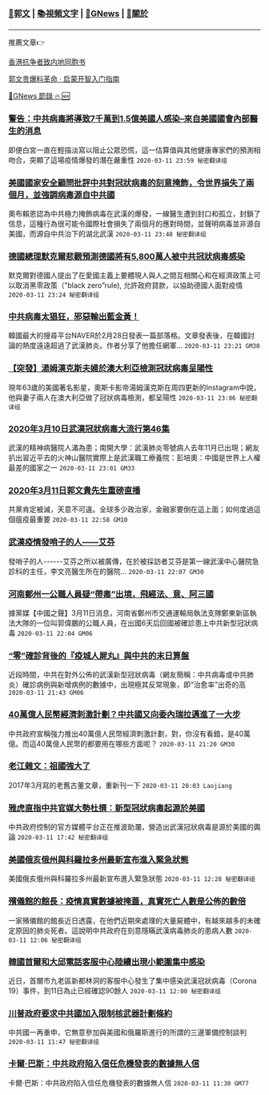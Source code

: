 ###  [:eagle:郭文](https://github.com/ourhimalayas/txt) | [:books:視頻文字](https://github.com/ourhimalayas/txt/blob/master/content/README.md) | [:newspaper:GNews](https://github.com/ourhimalayas/txt/blob/master/content/gnews/README.md) | [:pray:關於](https://github.com/ourhimalayas/home/tree/master/about)
---

推薦文章:point_right:

[香港抗争者致内地同胞书](https://github.com/ourhimalayas/news/blob/master/2019/08/a_letter_from_the_hong_kong_people.md)

[郭文贵爆料革命 · 启蒙开智入门指南](https://github.com/ourhimalayas/txt/issues/1)

[:newspaper:GNews 節錄 :fire: :new:](https://github.com/ourhimalayas/txt/blob/master/content/gnews/README.md) 



### [警告：中共病毒將導致7千萬到1.5億美國人感染&#8211;來自美國國會內部醫生的消息](/content/gnews/1/README.md)

即便白宮一直在輕描淡寫以阻止公眾恐慌，這一估算值與其他健康專家們的預測相吻合，突顯了這場疫情爆發的潛在嚴重性  `2020-03-11 23:59 秘密翻译组`

### [美國國家安全顧問批評中共對冠狀病毒的刻意掩飾，令世界損失了兩個月，並強調病毒源自中共國](/content/gnews/2/README.md)

奧布賴恩認為中共極力掩飾病毒在武漢的爆發，一線醫生遭到封口和孤立，封鎖了信息，這種行為很可能令國際社會損失了兩個月的應對時間，並聲明病毒並非源自美國，而源自中共治下的湖北武漢  `2020-03-11 23:48 秘密翻译组`

### [德國總理默克爾悲觀預測德國將有5,800萬人被中共冠狀病毒感染](/content/gnews/3/README.md)

默克爾對德國人提出了在愛國主義上要體現人與人之間互相關心和在經濟政策上可以取消黑零政策（”black zero”rule), 允許政府貸款，以協助德國人面對疫情  `2020-03-11 23:24 秘密翻译组`

### [中共病毒太猖狂，邪惡輸出藍金黃！](/content/gnews/4/README.md)

韓國最大的搜尋平台NAVER於2月28日發表一篇部落格。文章發表後，在韓國討論的熱度遠遠超過了武漢肺炎。作者分享了他擔任網軍...  `2020-03-11 23:21 GM30`

### [【突發】湯姆漢克斯夫婦於澳大利亞檢測冠狀病毒呈陽性](/content/gnews/5/README.md)

現年63歲的美國著名影星，奧斯卡影帝湯姆漢克斯在周四更新的Instagram中說，他與妻子兩人在澳大利亞做了冠狀病毒檢測，都呈陽性  `2020-03-11 23:06 秘密翻译组`

### [2020年3月10日武漢冠狀病毒大流行第46集](/content/gnews/6/README.md)

武漢的精神病醫院人滿為患；南開大學：武漢肺炎零號病人去年11月已出現；網友扒出習近平去的火神山醫院實際上是武漢職工療養院：彭培奧：中國是世界上人權最差的國家之一  `2020-03-11 23:01 GM33`

### [2020年3月11日郭文貴先生重磅直播](/content/gnews/7/README.md)

共黨肯定被滅，天意不可違。全球多少政治家，金融家要倒在這上面；如何度過這個瘟疫最重要  `2020-03-11 22:58 GM10`

### [武漢疫情發哨子的人——艾芬](/content/gnews/8/README.md)

發哨子的人------艾芬之所以被廣傳，在於被採訪者艾芬是第一線武漢中心醫院急診科的主任，李文亮醫生所在的醫院...  `2020-03-11 22:07 GM30`

### [河南鄭州一公職人員疑“帶毒”出境，飛經法、意、阿三國](/content/gnews/9/README.md)

據黨媒【中國之聲】3月11日消息，河南省鄭州市交通運輸局執法支隊鄭東新區執法大隊的一位叫郭偉鵬的公職人員，在出國6天后回國被確診患上中共新型冠狀病毒  `2020-03-11 22:04 GM06`

### [“零”確診背後的『疫城人屍丸』與中共的末日算盤](/content/gnews/10/README.md)

近段時間，中共在對外公佈的武漢新型冠狀病毒（網友簡稱：中共病毒或中共肺炎）確診病例與新增病例的數據中，出現極其反常現象，即“治愈率”出奇的高  `2020-03-11 21:43 GM06`

### [40萬億人民幣經濟刺激計劃？中共國又向委內瑞拉邁進了一大步](/content/gnews/11/README.md)

中共政府宣稱強力推出40萬億人民幣經濟刺激計劃，對，你沒有看錯，是40萬億。而這40萬億人民幣的都要用在哪些方面呢？  `2020-03-11 21:20 GM30`

### [老江雜文：祖國強大了](/content/gnews/12/README.md)

2017年3月寫的老舊古董文章，重新刊一下  `2020-03-11 20:03 Laojiang`

### [雅虎直指中共官媒大勢杜撰：新型冠狀病毒起源於美國](/content/gnews/13/README.md)

中共政府控制的官方媒體平台正在推波助瀾，營造出武漢冠狀病毒是源於美國的輿論  `2020-03-11 17:42 秘密翻译组`

### [美國俄亥俄州與科羅拉多州最新宣布進入緊急狀態](/content/gnews/14/README.md)

美國俄亥俄州與科羅拉多州最新宣布進入緊急狀態  `2020-03-11 12:28 秘密翻译组`

### [殯儀館的館長：疫情真實數據被掩蓋，真實死亡人數是公佈的數倍](/content/gnews/15/README.md)

一家殯儀館的館長近日透露，在他們近期來處理的大量屍體中，有越來越多的未確定原因的肺炎死者。這說明中共政府在刻意隱瞞武漢病毒肺炎的患病人數  `2020-03-11 12:06 秘密翻译组`

### [韓國首爾和大邱電話客服中心陸續出現小範圍集中感染](/content/gnews/16/README.md)

近日，首爾市九老區新都林洞的客服中心發生了集中感染武漢冠狀病毒（Corona 19）事件，到11日為止已經確認90餘人  `2020-03-11 12:00 秘密翻译组`

### [川普政府要求中共國加入限制核武器計劃條約](/content/gnews/17/README.md)

中共國一再重申，它無意參加與美國和俄羅斯進行的所謂的三邊軍備控制談判  `2020-03-11 11:47 秘密翻译组`

### [卡爾·巴斯：中共政府陷入信任危機發表的數據無人信](/content/gnews/18/README.md)

卡爾·巴斯：中共政府陷入信任危機發表的數據無人信  `2020-03-11 11:30 GM77`

